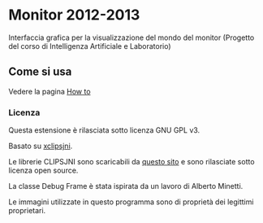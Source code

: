 # Monitor 2012-2013 #
Interfaccia grafica per la visualizzazione del mondo del monitor (Progetto del corso di Intelligenza Artificiale e Laboratorio)

## Come si usa ##
Vedere la pagina [How to](https://code.google.com/p/monitor-2012-2013/wiki/HowTo)

### Licenza ###
Questa estensione è rilasciata sotto licenza GNU GPL v3.

Basato su [xclipsjni](http://code.google.com/p/xclipsjni/).

Le librerie CLIPSJNI sono scaricabili da [questo sito](http://clipsrules.sourceforge.net/CLIPSJNIBeta.html) e sono rilasciate sotto licenza open source.

La classe Debug Frame è stata ispirata da un lavoro di Alberto Minetti.

Le immagini utilizzate in questo programma sono di proprietà dei legittimi proprietari.